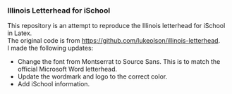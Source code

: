 ### Illinois Letterhead for iSchool

This repository is an attempt to reproduce the Illinois letterhead for iSchool in Latex. 
<br>
The original code is from <https://github.com/lukeolson/illinois-letterhead>.
<br>
I made the following updates:
- Change the font from Montserrat to Source Sans. This is to match the official Microsoft Word letterhead.
- Update the wordmark and logo to the correct color.
- Add iSchool information.
